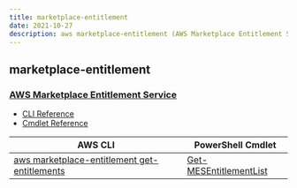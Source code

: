 ```yaml
---
title: marketplace-entitlement
date: 2021-10-27
description: aws marketplace-entitlement (AWS Marketplace Entitlement Service) command/cmdlet list.
---
```


## marketplace-entitlement

### [AWS Marketplace Entitlement Service](https://aws.amazon.com/marketplace/)

* [CLI Reference](https://docs.aws.amazon.com/cli/latest/reference/marketplace-entitlement/index.html)
* [Cmdlet Reference](https://docs.aws.amazon.com/powershell/latest/reference/items/AWS_Marketplace_Entitlement_Service_cmdlets.html)

|AWS CLI|PowerShell Cmdlet|
|----|----|
|[aws marketplace-entitlement get-entitlements](https://docs.aws.amazon.com/cli/latest/reference/marketplace-entitlement/get-entitlements.html)|[Get-MESEntitlementList](https://docs.aws.amazon.com/powershell/latest/reference/items/Get-MESEntitlementList.html)|


